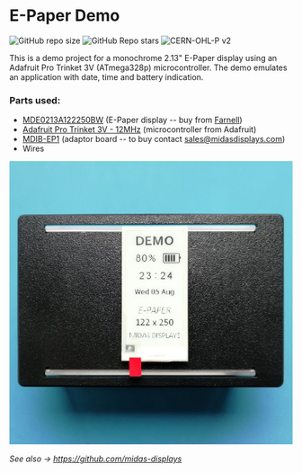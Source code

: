 # E-Paper Demo

![GitHub repo size](https://img.shields.io/github/issues/io4nn1s/E-Paper?logo=github) ![GitHub Repo stars](https://img.shields.io/github/stars/io4nn1s/E-Paper?logo=github) ![CERN-OHL-P v2](https://img.shields.io/badge/license-MIT_License-brightgreen)

This is a demo project for a monochrome 2.13" E-Paper display using an Adafruit Pro Trinket 3V (ATmega328p) microcontroller.
The demo emulates an application with date, time and battery indication.

### Parts used:
- [MDE0213A122250BW][0]      (E-Paper display  --  buy from [Farnell][1]) 
- [Adafruit Pro Trinket 3V - 12MHz][2]     (microcontroller from Adafruit)
- [MDIB-EP1](https://www.midasdisplays.com/product-explorer/accessories/e-paper-driver-solutions/mdib-ep1)     (adaptor board -- to buy contact <sales@midasdisplays.com>)
- Wires

![The completed Demo.](Photos/top_view.jpg "E-Paper Demo")


*See also -> <https://github.com/midas-displays>*


[0]: <https://www.farnell.com/datasheets/2822932.pdf>
[1]: <https://uk.farnell.com/midas/mde0213a122250bw/e-paper-display-122-x-250-pixels/dp/3154926> "MDE0213A122250BW from Midas Displays"
[2]: <https://www.adafruit.com/product/2010> "Adafruit Pro Trinket 3V - 12MHz"

